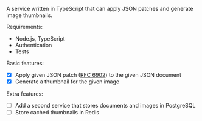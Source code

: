 A service written in TypeScript that can apply JSON patches and generate image thumbnails.

Requirements:

 - Node.js, TypeScript
 - Authentication
 - Tests

Basic features:

 - [x] Apply given JSON patch ([RFC 6902](https://tools.ietf.org/html/rfc6902)) to the given JSON document
 - [x] Generate a thumbnail for the given image

Extra features:

 - [ ] Add a second service that stores documents and images in PostgreSQL
 - [ ] Store cached thumbnails in Redis
